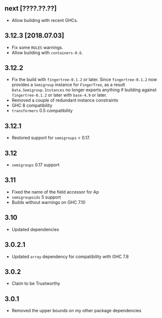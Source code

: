 next [????.??.??]
-----------------
* Allow building with recent GHCs.

3.12.3 [2018.07.03]
-------------------
* Fix some `RULES` warnings.
* Allow building with `containers-0.6`.

3.12.2
------
* Fix the build with `fingertree-0.1.2` or later. Since `fingertree-0.1.2` now
  provides a `Semigroup` instance for `FingerTree`, as a result
  `Data.Semigroup.Instances` no longer exports anything if building against
  `fingertree-0.1.2` or later with `base-4.9` or later.
* Removed a couple of redundant instance constraints
* GHC 8 compatibility
* `transformers` 0.5 compatibility

3.12.1
----
* Restored support for `semigroups` < 0.17.

3.12
----
* `semigroups` 0.17 support

3.11
----
* Fixed the name of the field accessor for Ap
* `semigroupoids` 5 support
* Builds without warnings on GHC 7.10

3.10
----
* Updated dependencies

3.0.2.1
-------
* Updated `array` dependency for compatibility with GHC 7.8

3.0.2
-----
* Claim to be Trustworthy

3.0.1
---
* Removed the upper bounds on my other package dependencies
